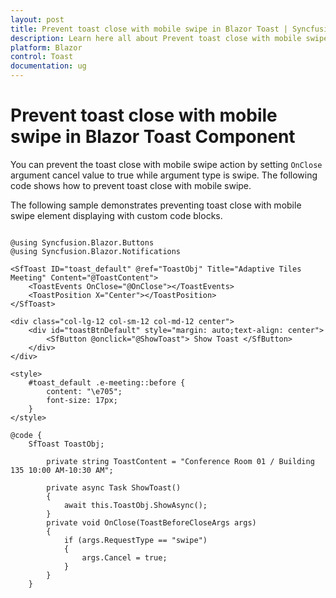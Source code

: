 ```yaml
---
layout: post
title: Prevent toast close with mobile swipe in Blazor Toast | Syncfusion
description: Learn here all about Prevent toast close with mobile swipe in Syncfusion Blazor Toast component and more.
platform: Blazor
control: Toast
documentation: ug
---
```


# Prevent toast close with mobile swipe in Blazor Toast Component

You can prevent the toast close with mobile swipe action by setting `OnClose` argument cancel value to true while argument type is swipe. The following code shows how to prevent toast close with mobile swipe.

The following sample demonstrates preventing toast close with mobile swipe element displaying with custom code blocks.

```cshtml

@using Syncfusion.Blazor.Buttons
@using Syncfusion.Blazor.Notifications

<SfToast ID="toast_default" @ref="ToastObj" Title="Adaptive Tiles Meeting" Content="@ToastContent">
    <ToastEvents OnClose="@OnClose"></ToastEvents>
    <ToastPosition X="Center"></ToastPosition>
</SfToast>

<div class="col-lg-12 col-sm-12 col-md-12 center">
    <div id="toastBtnDefault" style="margin: auto;text-align: center">
        <SfButton @onclick="@ShowToast"> Show Toast </SfButton>
    </div>
</div>

<style>
    #toast_default .e-meeting::before {
        content: "\e705";
        font-size: 17px;
    }
</style>

@code {
    SfToast ToastObj;

        private string ToastContent = "Conference Room 01 / Building 135 10:00 AM-10:30 AM";

        private async Task ShowToast()
        {
            await this.ToastObj.ShowAsync();
        }
        private void OnClose(ToastBeforeCloseArgs args)
        {
            if (args.RequestType == "swipe")
            {
                args.Cancel = true;
            }
        }
    }


```